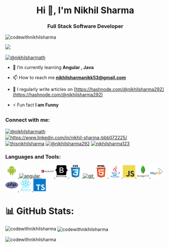<h1 align="center">Hi 👋, I'm Nikhil Sharma</h1>
<h3 align="center"> Full Stack Software Developer </h3>

<p align="left"> <img src="https://komarev.com/ghpvc/?username=codewithnikhilsharma&label=Profile%20views&color=0e75b6&style=flat" alt="codewithnikhilsharma" /> </p>


  <p align="left"> <img src="https://media0.giphy.com/media/tJDz8mPYyUJZ1Pg9fA/giphy.gif"  /> </p>

<p align="left"> <a href="https://twitter.com/@nikhilsharmath" target="blank"><img src="https://img.shields.io/twitter/follow/nikhilsharmath?logo=twitter&style=for-the-badge" alt="@nikhilsharmath" /></a> </p>

- 🌱 I’m currently learning **Angular , Java**

- 📫 How to reach me **nikhilsharmanikk53@gmail.com**

- 📝 I regularly write articles on [https://hashnode.com/@nikhilsharma292](https://hashnode.com/@nikhilsharma292)

- ⚡ Fun fact **I am Funny**

<h3 align="left">Connect with me:</h3>
<p align="left">
<a href="https://twitter.com/@nikhilsharmath" target="blank"><img align="center" src="https://raw.githubusercontent.com/rahuldkjain/github-profile-readme-generator/master/src/images/icons/Social/twitter.svg" alt="@nikhilsharmath" height="30" width="40" /></a>
<a href="https://linkedin.com/in/nikhil-sharma-bbb072225/" target="blank"><img align="center" src="https://raw.githubusercontent.com/rahuldkjain/github-profile-readme-generator/master/src/images/icons/Social/linked-in-alt.svg" alt="https://www.linkedin.com/in/nikhil-sharma-bbb072225/" height="30" width="40" /></a>
<a href="https://instagram.com/thisnikhilsharma" target="blank"><img align="center" src="https://raw.githubusercontent.com/rahuldkjain/github-profile-readme-generator/master/src/images/icons/Social/instagram.svg" alt="thisnikhilsharma" height="30" width="40" /></a>
  <a href="https://hashnode.com/@nikhilsharma292" target="blank"><img align="center" src="https://raw.githubusercontent.com/rahuldkjain/github-profile-readme-generator/master/src/images/icons/Social/hashnode.svg" alt="@nikhilsharma292" height="30" width="40" /></a>
<a href="https://www.leetcode.com/nikhilsharma123" target="blank"><img align="center" src="https://raw.githubusercontent.com/rahuldkjain/github-profile-readme-generator/master/src/images/icons/Social/leet-code.svg" alt="nikhilsharma123" height="30" width="40" /></a>
</p>

<h3 align="left">Languages and Tools:</h3>
<p align="left"> <a href="https://developer.android.com" target="_blank" rel="noreferrer"> <img src="https://raw.githubusercontent.com/devicons/devicon/master/icons/android/android-original-wordmark.svg" alt="android" width="40" height="40"/> </a> <a href="https://angular.io" target="_blank" rel="noreferrer"> <img src="https://angular.io/assets/images/logos/angular/angular.svg" alt="angular" width="40" height="40"/> </a> <a href="https://angular.io" target="_blank" rel="noreferrer"> <img src="https://raw.githubusercontent.com/devicons/devicon/master/icons/angularjs/angularjs-original-wordmark.svg" alt="angularjs" width="40" height="40"/> </a> <a href="https://getbootstrap.com" target="_blank" rel="noreferrer"> <img src="https://raw.githubusercontent.com/devicons/devicon/master/icons/bootstrap/bootstrap-plain-wordmark.svg" alt="bootstrap" width="40" height="40"/> </a> <a href="https://www.w3schools.com/css/" target="_blank" rel="noreferrer"> <img src="https://raw.githubusercontent.com/devicons/devicon/master/icons/css3/css3-original-wordmark.svg" alt="css3" width="40" height="40"/> </a> <a href="https://git-scm.com/" target="_blank" rel="noreferrer"> <img src="https://www.vectorlogo.zone/logos/git-scm/git-scm-icon.svg" alt="git" width="40" height="40"/> </a> <a href="https://www.w3.org/html/" target="_blank" rel="noreferrer"> <img src="https://raw.githubusercontent.com/devicons/devicon/master/icons/html5/html5-original-wordmark.svg" alt="html5" width="40" height="40"/> </a> <a href="https://www.java.com" target="_blank" rel="noreferrer"> <img src="https://raw.githubusercontent.com/devicons/devicon/master/icons/java/java-original.svg" alt="java" width="40" height="40"/> </a> <a href="https://developer.mozilla.org/en-US/docs/Web/JavaScript" target="_blank" rel="noreferrer"> <img src="https://raw.githubusercontent.com/devicons/devicon/master/icons/javascript/javascript-original.svg" alt="javascript" width="40" height="40"/> </a> <a href="https://www.mongodb.com/" target="_blank" rel="noreferrer"> <img src="https://raw.githubusercontent.com/devicons/devicon/master/icons/mongodb/mongodb-original-wordmark.svg" alt="mongodb" width="40" height="40"/> </a> <a href="https://www.mysql.com/" target="_blank" rel="noreferrer"> <img src="https://raw.githubusercontent.com/devicons/devicon/master/icons/mysql/mysql-original-wordmark.svg" alt="mysql" width="40" height="40"/> </a> <a href="https://www.php.net" target="_blank" rel="noreferrer"> <img src="https://raw.githubusercontent.com/devicons/devicon/master/icons/php/php-original.svg" alt="php" width="40" height="40"/> </a> <a href="https://reactjs.org/" target="_blank" rel="noreferrer"> <img src="https://raw.githubusercontent.com/devicons/devicon/master/icons/react/react-original-wordmark.svg" alt="react" width="40" height="40"/> </a> <a href="https://www.typescriptlang.org/" target="_blank" rel="noreferrer"> <img src="https://raw.githubusercontent.com/devicons/devicon/master/icons/typescript/typescript-original.svg" alt="typescript" width="40" height="40"/> </a> </p>
<!-- 
<p><img align="left" src="https://github-readme-stats.vercel.app/api/top-langs?username=codewithnikhilsharma&show_icons=true&locale=en&layout=compact" alt="codewithnikhilsharma" /></p> -->

# 📊 GitHub Stats:
<!-- ![](https://github-readme-stats.vercel.app/api?username=codewithnikhilsharma&theme=dark&hide_border=false&include_all_commits=true&count_private=true)<br/>
![](https://github-readme-streak-stats.herokuapp.com/?user=codewithnikhilsharma&theme=dark&hide_border=false)<br/>
![](https://github-readme-stats.vercel.app/api/top-langs/?username=codewithnikhilsharma&theme=dark&hide_border=false&include_all_commits=true&count_private=true&layout=compact) -->

<!-- <p>&nbsp;<img align="center" src="https://github-readme-stats.vercel.app/api?username=codewithnikhilsharma&show_icons=true&locale=en" alt="codewithnikhilsharma" /></p>

<p><img align="center" src="https://github-readme-streak-stats.herokuapp.com/?user=codewithnikhilsharma&" alt="codewithnikhilsharma" /></p> -->


<p><img align="left" src="https://github-readme-stats.vercel.app/api/top-langs?username=codewithnikhilsharma&show_icons=true&locale=en&layout=compact" alt="codewithnikhilsharma" /></p>

<p>&nbsp;<img align="center" src="https://github-readme-stats.vercel.app/api?username=codewithnikhilsharma&show_icons=true&locale=en" alt="codewithnikhilsharma" /></p>

<p><img align="center" src="https://github-readme-streak-stats.herokuapp.com/?user=codewithnikhilsharma&" alt="codewithnikhilsharma" /></p>


